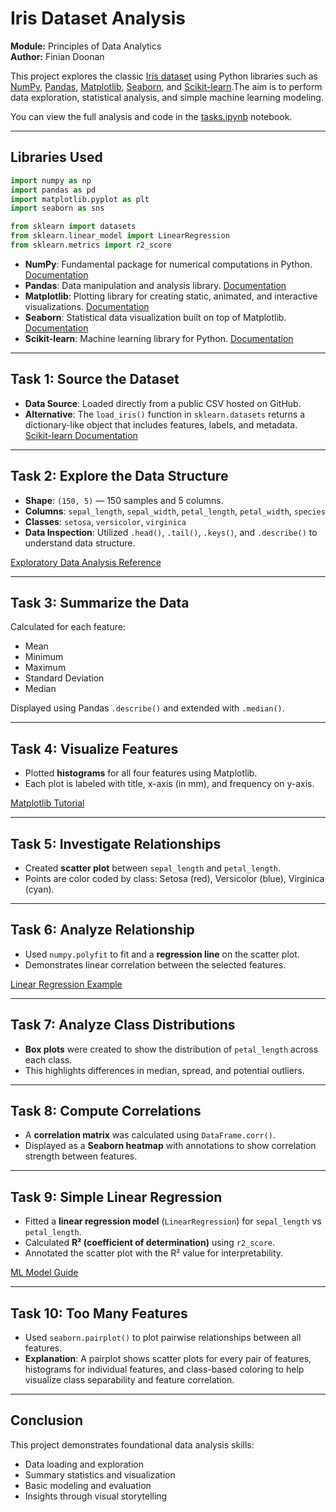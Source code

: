 
# Iris Dataset Analysis

**Module:** Principles of Data Analytics  
**Author:** Finian Doonan

This project explores the classic [Iris dataset](https://archive.ics.uci.edu/ml/datasets/iris) using Python libraries such as [NumPy](https://numpy.org/), [Pandas](https://pandas.pydata.org/), [Matplotlib](https://matplotlib.org/), [Seaborn](https://seaborn.pydata.org/), and [Scikit-learn](https://scikit-learn.org/).The aim is to perform data exploration, statistical analysis, and simple machine learning modeling. 

You can view the full analysis and code in the [tasks.ipynb](tasks.ipynb) notebook.


---

##  Libraries Used

```python
import numpy as np
import pandas as pd
import matplotlib.pyplot as plt
import seaborn as sns

from sklearn import datasets
from sklearn.linear_model import LinearRegression
from sklearn.metrics import r2_score
```

- **NumPy**: Fundamental package for numerical computations in Python. [Documentation](https://numpy.org/doc/)
- **Pandas**: Data manipulation and analysis library. [Documentation](https://pandas.pydata.org/docs/)
- **Matplotlib**: Plotting library for creating static, animated, and interactive visualizations. [Documentation](https://matplotlib.org/stable/contents.html)
- **Seaborn**: Statistical data visualization built on top of Matplotlib. [Documentation](https://seaborn.pydata.org/)
- **Scikit-learn**: Machine learning library for Python. [Documentation](https://scikit-learn.org/stable/documentation.html)

---

##  Task 1: Source the Dataset

- **Data Source**: Loaded directly from a public CSV hosted on GitHub.
- **Alternative**: The `load_iris()` function in `sklearn.datasets` returns a dictionary-like object that includes features, labels, and metadata. [Scikit-learn Documentation](https://scikit-learn.org/stable/modules/generated/sklearn.datasets.load_iris.html)

---

##  Task 2: Explore the Data Structure

- **Shape**: `(150, 5)` — 150 samples and 5 columns.
- **Columns**: `sepal_length`, `sepal_width`, `petal_length`, `petal_width`, `species`
- **Classes**: `setosa`, `versicolor`, `virginica`
- **Data Inspection**: Utilized `.head()`, `.tail()`, `.keys()`, and `.describe()` to understand data structure.

[Exploratory Data Analysis Reference](https://www.geeksforgeeks.org/exploratory-data-analysis-on-iris-dataset/)

---

##  Task 3: Summarize the Data

Calculated for each feature:

- Mean
- Minimum
- Maximum
- Standard Deviation
- Median

Displayed using Pandas `.describe()` and extended with `.median()`.

---

##  Task 4: Visualize Features

- Plotted **histograms** for all four features using Matplotlib.
- Each plot is labeled with title, x-axis (in mm), and frequency on y-axis.

[Matplotlib Tutorial](https://www.geeksforgeeks.org/matplotlib-tutorial/)

---

##  Task 5: Investigate Relationships

- Created **scatter plot** between `sepal_length` and `petal_length`.
- Points are color coded by class: Setosa (red), Versicolor (blue), Virginica (cyan).

---

## Task 6: Analyze Relationship

- Used `numpy.polyfit` to fit and a **regression line** on the scatter plot.
- Demonstrates linear correlation between the selected features.

[Linear Regression Example](https://warwick.ac.uk/fac/sci/moac/people/students/peter_cock/r/iris_lm/)

---

## Task 7: Analyze Class Distributions

- **Box plots** were created to show the distribution of `petal_length` across each class.
- This highlights differences in median, spread, and potential outliers.

---

## Task 8: Compute Correlations

- A **correlation matrix** was calculated using `DataFrame.corr()`.
- Displayed as a **Seaborn heatmap** with annotations to show correlation strength between features.

---

## Task 9: Simple Linear Regression

- Fitted a **linear regression model** (`LinearRegression`) for `sepal_length` vs `petal_length`.
- Calculated **R² (coefficient of determination)** using `r2_score`.
- Annotated the scatter plot with the R² value for interpretability.

[ML Model Guide](https://www.codeunderscored.com/building-your-first-machine-learning-model-using-iris-dataset/)

---

## Task 10: Too Many Features

- Used `seaborn.pairplot()` to plot pairwise relationships between all features.
- **Explanation**: A pairplot shows scatter plots for every pair of features, histograms for individual features, and class-based coloring to help visualize class separability and feature correlation.

---

## Conclusion

This project demonstrates foundational data analysis skills:

- Data loading and exploration
- Summary statistics and visualization
- Basic modeling and evaluation
- Insights through visual storytelling
